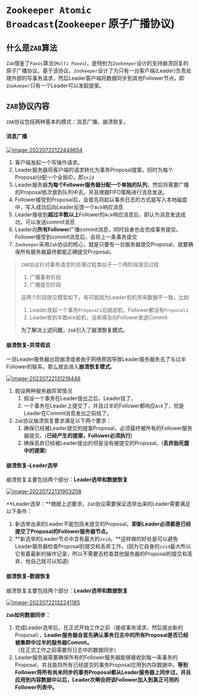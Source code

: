 # `Zookeeper Atomic Broadcast`(`Zookeeper` 原子广播协议)

## 什么是`ZAB`算法

`Zab`借鉴了`Paxos`算法(`Multi Paxos`)，是特别为`Zookeeper`设计的支持崩溃回复的原子广播协议。基于该协议，`Zookeeper`设计了为只有一台客户端(Leader)负责处理外部的写事务请求，然后Leader客户端将数据同步到其他Follower节点。即`Zookeeper`只有一个Leader可以发起提案。

## `ZAB`协议内容

`ZAB`协议包括两种基本的模式：消息广播、崩溃恢复。

#### 消息广播

[![image-20220722122448654](https://ding-blog.oss-cn-chengdu.aliyuncs.com/images/image-20220722122448654.png)](https://ding-blog.oss-cn-chengdu.aliyuncs.com/images/image-20220722122448654.png)

1. 客户端发起一个写操作请求。
2. Leader服务器将客户端的请求转化为事务Proposal提案，同时为每个Proposal分配一个全局ID，即`zxid`
3. Leader服务器**为每个Follower服务器分配一个单独的队列**，然后将需要广播的Proposal依次放到队列中去，并且根据FIFO策略进行消息发送。
4. Follower接受到Proposal后，会首先将起以事务日志的方式是写入本地磁盘中，写入成功后向Leader反馈一个`Ack`响应消息
5. Leader接收到**超过半数以上**Follower的`Ack`响应消息后，即认为消息发送成功，可以发送commit消息
6. Leader向**所有Follower**广播commit消息，同时自身也会完成事务提交。Follower接受到commit消息后，会将上一条事务提交
7. `Zookeeper`采用`Zab`协议的核心，就是只要有一台服务器提交Proposal，就要确保所有服务器最终都能正确提交Proposal。

> `ZAB`协议针对事务请求的处理过程类似于一个两阶段提交过程
>
> 1. 广播事务阶段
> 2. 广播提交阶段
>
> 这两个阶段提交模型如下，有可能因为Leader宕机带来数据不一致，比如
>
> 1. Leader发起一个事务`Proposal1`后就宕机，Follower都没有`Proposal1`
> 2. Leader收到半数`ACK`宕机，没来得及向Follower发送Commit
>
> **为了解决上述问题，`ZAB`引入了崩溃恢复模式。**

#### 崩溃恢复–异常假说

一旦Leader服务器出现崩溃或者由于网络原因导致Leader服务器失去了与过半Follower的联系，那么就会进入**崩溃恢复模式**。

[![image-20220722131218448](https://ding-blog.oss-cn-chengdu.aliyuncs.com/images/image-20220722131218448.png)](https://ding-blog.oss-cn-chengdu.aliyuncs.com/images/image-20220722131218448.png)

1. 假设两种服务器异常情况
   1. 假设一个事务在Leader提出之后，Leader挂了。
   2. 一个事务在Leader上提交了，并且过半的Follower都响应`Ack`了，但是Leader在Commit消息发出之前挂了。
2. `Zab`协议崩溃恢复要求满足以下两个要求：
   1. 确保已经被Leader提交的提案Proposal，必须最终被所有的Follower服务器提交。(**已经产生的提案，Follower必须执行**)
   2. 确保丢弃已经被Leader提出的但是没有被提交的Proposal。(**丢弃胎死腹中的提案**)

#### 崩溃恢复–Leader选举

崩溃恢复主要包括两个部分：**Leader选举和数据恢复**

[![image-20220722131903208](https://ding-blog.oss-cn-chengdu.aliyuncs.com/images/image-20220722131903208.png)](https://ding-blog.oss-cn-chengdu.aliyuncs.com/images/image-20220722131903208.png)

**Leader选举：**根据上述要求，`Zab`协议需要保证选举出来的Leader需要满足以下条件：

1. 新选举出来的Leader不能包括未提交的Proposal。**即新Leader必须都是已经提交了Proposal的Follower服务器节点。**
2. **新选举的Leader节点中含有最大的`zxid`。**这样做的好处是可以避免Leader服务器检查Proposal的提交和丢弃工作。(因为它自身的`zxid`最大所以它有着最新的操作记录，所以不需要去检查其他服务器的Proposal的提交和丢弃，他自己就可以知道)

#### 崩溃恢复–数据恢复

崩溃恢复主要包括两个部分：**Leader选举和数据恢复**

[![image-20220722132241185](https://ding-blog.oss-cn-chengdu.aliyuncs.com/images/image-20220722132241185.png)](https://ding-blog.oss-cn-chengdu.aliyuncs.com/images/image-20220722132241185.png)

**`Zab`如何数据同步：**

1. 完成Leader选举后，在正式开始工作之前（接收事务请求，然后提出新的Proposal），**Leader服务器会首先确认事务日志中的所有Proposal是否已经被集群中过半的服务器Commit。**（在正式工作之前需要将日志中的数据同步）
2. Leader服务器需要确保所有的Follower服务器能够接收到每一条事务的Proposal，并且能将所有已经提交的事务Proposal应用到内存数据中。**等到Follower将所有尚未同步的事务Proposal都从Leader服务器上同步过，并且应用到内容数据中以后，Leader次啊会把该Follower加入到真正可用的Follower列表中。**